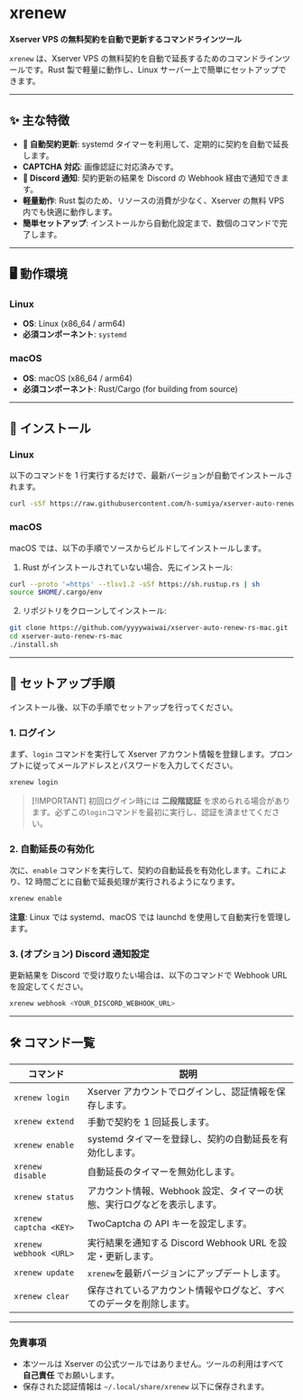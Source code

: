 # xrenew

**Xserver VPS の無料契約を自動で更新するコマンドラインツール**

`xrenew` は、Xserver VPS の無料契約を自動で延長するためのコマンドラインツールです。Rust 製で軽量に動作し、Linux サーバー上で簡単にセットアップできます。

---

## ✨ 主な特徴

- **🤖 自動契約更新**: systemd タイマーを利用して、定期的に契約を自動で延長します。
- **CAPTCHA 対応**: 画像認証に対応済みです。
- **🔔 Discord 通知**: 契約更新の結果を Discord の Webhook 経由で通知できます。
- **軽量動作**: Rust 製のため、リソースの消費が少なく、Xserver の無料 VPS 内でも快適に動作します。
- **簡単セットアップ**: インストールから自動化設定まで、数個のコマンドで完了します。

---

## 🖥️ 動作環境

### Linux
- **OS**: Linux (x86_64 / arm64)
- **必須コンポーネント**: `systemd`

### macOS
- **OS**: macOS (x86_64 / arm64)
- **必須コンポーネント**: Rust/Cargo (for building from source)

---

## 🚀 インストール

### Linux

以下のコマンドを 1 行実行するだけで、最新バージョンが自動でインストールされます。

```bash
curl -sSf https://raw.githubusercontent.com/h-sumiya/xserver-auto-renew-rs/main/install.sh | bash
```

### macOS

macOS では、以下の手順でソースからビルドしてインストールします。

1. Rust がインストールされていない場合、先にインストール:
```bash
curl --proto '=https' --tlsv1.2 -sSf https://sh.rustup.rs | sh
source $HOME/.cargo/env
```

2. リポジトリをクローンしてインストール:
```bash
git clone https://github.com/yyyywaiwai/xserver-auto-renew-rs-mac.git
cd xserver-auto-renew-rs-mac
./install.sh
```

---

## 🏁 セットアップ手順

インストール後、以下の手順でセットアップを行ってください。

### 1\. ログイン

まず、`login` コマンドを実行して Xserver アカウント情報を登録します。プロンプトに従ってメールアドレスとパスワードを入力してください。

```bash
xrenew login
```

> [\!IMPORTANT]
> 初回ログイン時には **二段階認証** を求められる場合があります。必ずこの`login`コマンドを最初に実行し、認証を済ませてください。

### 2\. 自動延長の有効化

次に、`enable` コマンドを実行して、契約の自動延長を有効化します。これにより、12 時間ごとに自動で延長処理が実行されるようになります。

```bash
xrenew enable
```

**注意**: Linux では systemd、macOS では launchd を使用して自動実行を管理します。

### 3\. (オプション) Discord 通知設定

更新結果を Discord で受け取りたい場合は、以下のコマンドで Webhook URL を設定してください。

```bash
xrenew webhook <YOUR_DISCORD_WEBHOOK_URL>
```

---

## 🛠️ コマンド一覧

| コマンド               | 説明                                                                     |
| ---------------------- | ------------------------------------------------------------------------ |
| `xrenew login`         | Xserver アカウントでログインし、認証情報を保存します。                   |
| `xrenew extend`        | 手動で契約を 1 回延長します。                                            |
| `xrenew enable`        | systemd タイマーを登録し、契約の自動延長を有効化します。                 |
| `xrenew disable`       | 自動延長のタイマーを無効化します。                                       |
| `xrenew status`        | アカウント情報、Webhook 設定、タイマーの状態、実行ログなどを表示します。 |
| `xrenew captcha <KEY>` | TwoCaptcha の API キーを設定します。                                     |
| `xrenew webhook <URL>` | 実行結果を通知する Discord Webhook URL を設定・更新します。              |
| `xrenew update`        | `xrenew`を最新バージョンにアップデートします。                           |
| `xrenew clear`         | 保存されているアカウント情報やログなど、すべてのデータを削除します。     |

---

### 免責事項

- 本ツールは Xserver の公式ツールではありません。ツールの利用はすべて **自己責任** でお願いします。
- 保存された認証情報は `~/.local/share/xrenew` 以下に保存されます。

